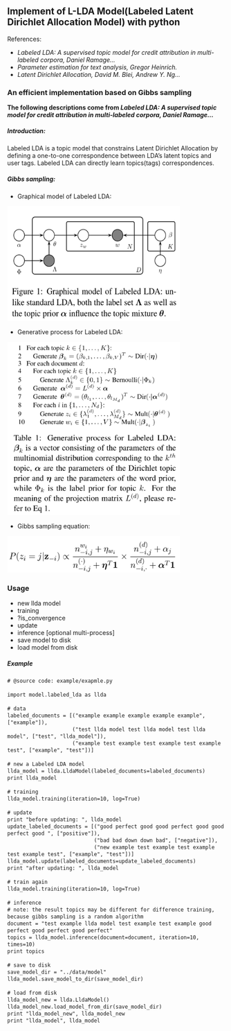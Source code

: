 ## Implement of L-LDA Model(Labeled Latent Dirichlet Allocation Model) with python


References:
   * *Labeled LDA: A supervised topic model for credit attribution in multi-labeled corpora, Daniel Ramage...*
   * *Parameter estimation for text analysis, Gregor Heinrich.*
   * *Latent Dirichlet Allocation, David M. Blei, Andrew Y. Ng...*
   
### An efficient implementation based on Gibbs sampling

**The following descriptions come from *Labeled LDA: A supervised topic model for credit attribution in multi-labeled corpora, Daniel Ramage...***

##### Introduction:
Labeled LDA is a topic model that constrains Latent Dirichlet Allocation by defining a one-to-one correspondence between LDA’s latent topics and user tags.
Labeled LDA can directly learn topics(tags) correspondences.

##### Gibbs sampling:
* Graphical model of Labeled LDA:
<!-- ![https://github.com/JoeZJH/Labeled-LDA/blob/master/assets/graphical-of-labeled-lda.png](https://github.com/JoeZJH/Labeled-LDA/blob/master/assets/graphical-of-labeled-lda.png) -->

<img src="https://github.com/JoeZJH/Labeled-LDA-Python/blob/master/assets/graphical-of-labeled-lda.png" width="400" height="265"/>

* Generative process for Labeled LDA:
<!-- ![https://github.com/JoeZJH/Labeled-LDA/blob/master/assets/generative-process-for-labeled-lda.png](https://github.com/JoeZJH/Labeled-LDA/blob/master/assets/generative-process-for-labeled-lda.png) -->
<img src="https://github.com/JoeZJH/Labeled-LDA-Python/blob/master/assets/generative-process-for-labeled-lda.png" width="400" height="400"/>

* Gibbs sampling equation:
<!-- ![https://github.com/JoeZJH/Labeled-LDA/blob/master/assets/gibbs-sampling-equation.png](https://github.com/JoeZJH/Labeled-LDA/blob/master/assets/gibbs-sampling-equation.png) -->
<img src="https://github.com/JoeZJH/Labeled-LDA-Python/blob/master/assets/gibbs-sampling-equation.png" width="400" height="85"/>

### Usage
* new llda model
* training
* ?is_convergence
* update
* inference [optional multi-process]
* save model to disk
* load model from disk


##### Example 
```
# @source code: example/exapmle.py

import model.labeled_lda as llda

# data
labeled_documents = [("example example example example example", ["example"]),
                     ("test llda model test llda model test llda model", ["test", "llda_model"]),
                     ("example test example test example test example test", ["example", "test"])]

# new a Labeled LDA model
llda_model = llda.LldaModel(labeled_documents=labeled_documents)
print llda_model

# training
llda_model.training(iteration=10, log=True)

# update
print "before updating: ", llda_model
update_labeled_documents = [("good perfect good good perfect good good perfect good ", ["positive"]),
                            ("bad bad down down bad", ["negative"]),
                            ("new example test example test example test example test", ["example", "test"])]
llda_model.update(labeled_documents=update_labeled_documents)
print "after updating: ", llda_model

# train again
llda_model.training(iteration=10, log=True)

# inference
# note: the result topics may be different for difference training, because gibbs sampling is a random algorithm
document = "test example llda model test example test example good perfect good perfect good perfect"
topics = llda_model.inference(document=document, iteration=10, times=10)
print topics

# save to disk
save_model_dir = "../data/model"
llda_model.save_model_to_dir(save_model_dir)

# load from disk
llda_model_new = llda.LldaModel()
llda_model_new.load_model_from_dir(save_model_dir)
print "llda_model_new", llda_model_new
print "llda_model", llda_model
```


